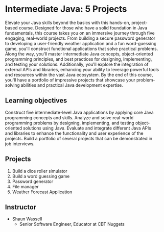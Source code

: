 # Intermediate Java: 5 Projects

Elevate your Java skills beyond the basics with this hands-on, project-based course. Designed for those who have a solid foundation in Java fundamentals, this course takes you on an immersive journey through five engaging, real-world projects. From building a secure password generator to developing a user-friendly weather application and a fun word-guessing game, you'll construct functional applications that solve practical problems. Along the way, you'll master intermediate Java concepts, object-oriented programming principles, and best practices for designing, implementing, and testing your solutions. Additionally, you'll explore the integration of external APIs and libraries, enhancing your ability to leverage powerful tools and resources within the vast Java ecosystem. By the end of this course, you'll have a portfolio of impressive projects that showcase your problem-solving abilities and practical Java development expertise.

## Learning objectives

Construct five intermediate-level Java applications by applying core Java programming concepts and skills.
Analyze and solve real-world programming problems by designing, implementing, and testing object-oriented solutions using Java.
Evaluate and integrate different Java APIs and libraries to enhance the functionality and user experience of the projects.
Build a portfolio of several projects that can be demonstrated in job interviews.

## Projects

1. Build a dice roller simulator
2. Build a word guessing game
3. Password generator
4. File manager
5. Weather Forecast Application

## Instructor
- Shaun Wassell
  - Senior Software Engineer, Educator at CBT Nuggets